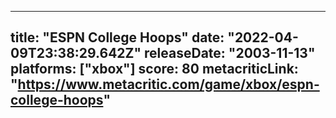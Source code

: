 
---
title: "ESPN College Hoops"
date: "2022-04-09T23:38:29.642Z"
releaseDate: "2003-11-13"
platforms: ["xbox"]
score: 80
metacriticLink: "https://www.metacritic.com/game/xbox/espn-college-hoops"
---
